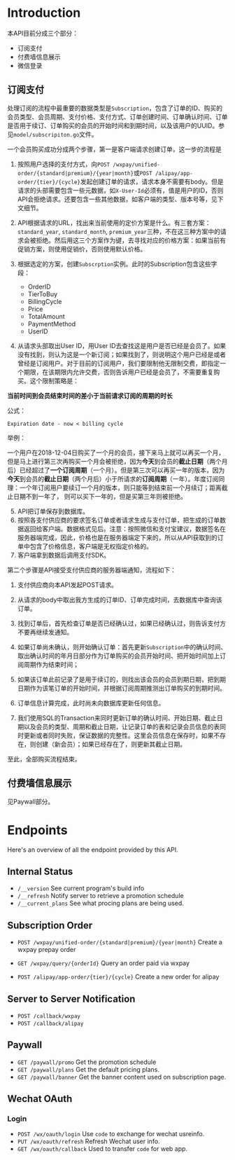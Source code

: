# Introduction

本API目前分成三个部分：

* 订阅支付
* 付费墙信息展示
* 微信登录

## 订阅支付

处理订阅的流程中最重要的数据类型是`Subscription`，包含了订单的ID、购买的会员类型、会员周期、支付价格、支付方式、订单创建时间、订单确认时间、订单是否用于续订、订单购买的会员的开始时间和到期时间，以及该用户的UUID。参见`model/subscripiton.go`文件。

一个会员购买成功分成两个步骤，第一是客户端请求创建订单，这一步的流程是

1. 按照用户选择的支付方式，向`POST /wxpay/unified-order/{standard|premium}/{year|month}`或`POST /alipay/app-order/{tier}/{cycle}`发起创建订单的请求，请求本身不需要有body。但是请求的头部需要包含一些元数据，如`X-User-Id`必须有，值是用户的ID，否则API会拒绝请求。还要包含一些其他数据，如客户端的类型、版本号等，见下文细节。

2. API根据请求的URL，找出来当前使用的定价方案是什么。有三套方案：`standard_year`, `standard_month`, `premium_year`三种，不在这三种方案中的请求会被拒绝。然后用这三个方案作为键，去寻找对应的价格方案：如果当前有促销方案，则使用促销价，否则使用默认价格。

3. 根据选定的方案，创建`Subscrption`实例。此时的Subscription包含这些字段：
    * OrderID
    * TierToBuy
    * BillingCycle
    * Price
    * TotalAmount
    * PaymentMethod
    * UserID

4. 从请求头部取出User ID，用User ID去查找这是用户是否已经是会员了。如果没有找到，则认为这是一个新订阅；如果找到了，则说明这个用户已经是或者曾经是订阅用户。对于目前的订阅用户，我们要限制他无限制交费，即指定一个期限，在该期限内允许交费，否则告诉用户已经是会员了，不需要重复购买。这个限制策略是：
   
**当前时间到会员结束时间的差小于当前请求订阅的周期的时长**

公式：
```
Expiration date - now < billing cycle
```

举例：

一个用户在2018-12-04日购买了一个月的会员，接下来马上就可以再买一个月，但是马上进行第三次再购买一个月会被拒绝，因为**今天**到会员的**截止日期**（两个月后）已经超过了**一个订阅周期**（一个月）。但是第三次可以再买一年的版本，因为**今天**到会员的**截止日期**（两个月后）小于所请求的**订阅周期**（一年）。年度订阅同理：一个年订阅用户要续订一个月的版本，则只能等到结束前一个月续订；距离截止日期不到一年了， 则可以买下一年的，但是买第三年则被拒绝。

5. API把订单保存到数据库。
6. 按照各支付供应商的要求签名订单或者请求生成与支付订单，把生成的订单数据返回给客户端。数据格式见后。注意：按照微信和支付宝建议，数据签名在服务器端完成，因此，价格也是在服务器端定下来的，所以从API获取到的订单中包含了价格信息，客户端是无权指定价格的。
7. 客户端拿到数据后调用支付SDK。

第二个步骤是API接受支付供应商的服务器端通知，流程如下：

1. 支付供应商向本API发起POST请求。
   
2. 从请求的body中取出我方生成的订单ID、订单完成时间，去数据库中查询该订单。
   
3. 找到订单后，首先检查订单是否已经确认过，如果已经确认过，则告诉支付方不要再继续发通知。
   
4. 如果订单尚未确认，则开始确认订单：首先更新`Subscription`中的确认时间、取出确认时间的年月日部分作为订单购买的会员开始时间、把开始时间加上订阅周期作为结束时间；
   
5. 如果该订单此前记录了是用于续订的，则找出该会员的会员到期日期，把到期日期作为该笔订单的开始时间，并根据订阅周期推测出订单购买的到期时间。
   
6. 订单信息计算完成，此时尚未向数据库更新任何信息。
7. 我们使用SQL的Transaction来同时更新订单的确认时间、开始日期、截止日期以及会员的类型、周期和截止日期，让记录订单的表和记录会员信息的表同时更新或者同时失败，保证数据的完整性。这里会员信息在保存时，如果不存在，则创建（新会员）；如果已经存在了，则更新其截止日期。

至此，全部购买流程结束。

## 付费墙信息展示

见Paywall部分。

# Endpoints

Here's an overview of all the endpoint provided by this API.

## Internal Status
* `/__version` See current program's build info
* `/__refresh` Notify server to retrieve a promotion schedule
* `/__current_plans` See what procing plans are being used.

## Subscription Order
* `POST /wxpay/unified-order/{standard|premium}/{year|month}` Create a wxpay prepay order
* `GET /wxpay/query/{orderId}` Query an order paid via wxpay

* `POST /alipay/app-order/{tier}/{cycle}` Create a new order for alipay

## Server to Server Notification
* `POST /callback/wxpay`
* `POST /callback/alipay`

## Paywall
* `GET /paywall/promo` Get the promotion schedule
* `GET /paywall/plans` Get the default pricing plans.
* `GET /paywall/banner` Get the banner content used on subscription page.

## Wechat OAuth

### Login

* `POST /wx/oauth/login` Use `code` to exchange for wechat usreinfo.
* `PUT /wx/oauth/refresh` Refresh Wechat user info.
* `GET /wx/oauth/callback` Used to transfer `code` for web app.
